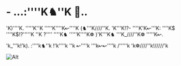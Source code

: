 # - ...:''''K♞''K 🌊..
'K)''''K. '''''K''K '''''K''''K↜''''K (♞'''K////''K. 'K'''K!?- ''''K'K↜'''K: ''''K$ ''''K$!?'''''K ''K ?'''' ''''K♞ '''''K''''K❁ )'K'''K♞ '''K_////''K❁ '''''K↜.

'k_'''k!'k). :''''k♞''k !'k''''k ''k ↜''''k '''k↜↜''''k /'''''k 'k❁////''k!/////'k
 

 


<!---
Erosator/Erosator is a ✨ special ✨ repository because its `README.md` (this file) appears on your GitHub profile.
You can click the Preview link to take a look at your changes.
--->
  ![Alt](https://images.vexels.com/media/users/3/315687/isolated/preview/eee47c6605be065f719dfda2b11d5d9d-splendid-sunflower-vista-esplendida-vista-de-girasol-vista-esplendida-de-girassol-herrliche-sonnenblumenaussicht.png)
 
